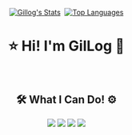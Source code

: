 <div align=center>


[![Gillog's Stats](https://github-readme-stats.vercel.app/api?username=swgil007&show_icons=true&theme=dracula)](https://github.com/swgil007?tab=repositories)
&nbsp;[![Top Languages](https://github-readme-stats.vercel.app/api/top-langs/?username=swgil007&layout=compact&theme=dracula)](https://github.com/swgil007?tab=repositories)

# ⭐ Hi! I'm GilLog 🚀

<br>

## 🛠 What I Can Do! ⚙ 


<img src="https://img.shields.io/badge/Java-007396?style=plastic&logo=Java&logoColor=white"/>
<img src="https://img.shields.io/badge/PHP-777BB4?style=plastic&logo=Php&logoColor=white"/>
<img src="https://img.shields.io/badge/Python-3776AB?style=plastic&logo=Python&logoColor=white"/>
<img src="https://img.shields.io/badge/CSharp-239120?style=plastic&logo=CCC&logoColor=white"/>

## 

</div>



<!--
**swgil007/swgil007** is a ✨ _special_ ✨ repository because its `README.md` (this file) appears on your GitHub profile.

Here are some ideas to get you started:

- 🔭 I’m currently working on ...
- 🌱 I’m currently learning ...
- 👯 I’m looking to collaborate on ...
- 🤔 I’m looking for help with ...
- 💬 Ask me about ...
- 📫 How to reach me: ...
- 😄 Pronouns: ...
- ⚡ Fun fact: ...

-->
